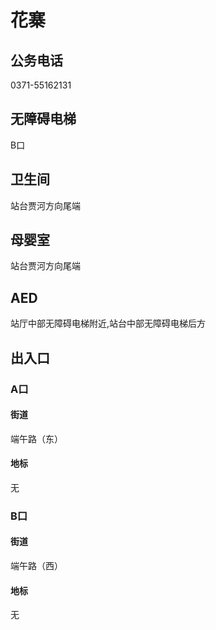 # 花寨

## 公务电话

0371-55162131

## 无障碍电梯

B口

## 卫生间

站台贾河方向尾端

## 母婴室

站台贾河方向尾端

## AED

站厅中部无障碍电梯附近,站台中部无障碍电梯后方

## 出入口

### A口

#### 街道

端午路（东）

#### 地标

无

### B口

#### 街道

端午路（西）

#### 地标

无

